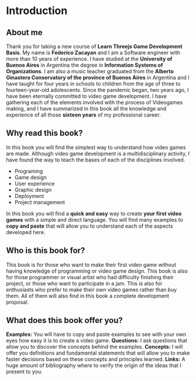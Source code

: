# Introduction

## About me ##

Thank you for taking a new course of **Learn Threejs Game Development Basis**. My name is **Federico Zacayan** and I am a Software engineer with more than 10 years of experience. I have studied at the **University of Buenos Aires** in Argentina the degree in **Information Systems of Organizations**. I am also a music teacher graduated from the **Alberto Ginastera Conservatory of the province of Buenos Aires** in Argentina and I have taught for four years in schools to children from the age of three to fourteen-year-old adolescents. 
Since the pandemic began, two years ago,  I have been eternally committed to video game development. I have gathering each of the elements involved with the process of Videogames making, and I have summarized in this book all the knowledge and experience of all those **sixteen years** of my professional career.

## Why read this book? ##

In this book you will find the simplest way to understand how video games are made. Although video game development is a multidisciplinary activity, I have found the way to teach the bases of each of the disciplines involved.
* Programing
* Game design
* User experience
* Graphic design
* Deployment
* Project management

In this book you will find a **quick and easy** way to create **your first video games** with a simple and direct language. You will find many examples to **copy and paste** that will allow you to understand each of the aspects developed here.

## Who is this book for? ##

This book is for those who want to make their first video game without having knowledge of programming or video game design. This book is also for those programmer or visual artist who had difficulty finishing their project, or those who want to participate in a jam. This is also for enthusiasts who prefer to make their own video games rather than buy them.
All of them will also find in this book a complete development proposal.

## What does this book offer you? ##

**Examples:** You will have to copy and paste examples to see with your own eyes how easy it is to create a video game.
**Questions:** I ask questions that allow you to discover the concepts behind the examples.
**Concepts:**  I will offer you definitions and fundamental statements that will allow you to make faster decisions based on these concepts and principles learned.
**Links:** A huge amount of bibliography where to verify the origin of the ideas that I present to you.
